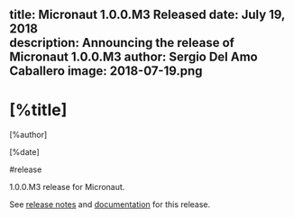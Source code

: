 title: Micronaut 1.0.0.M3 Released
date: July 19, 2018  
description: Announcing the release of Micronaut 1.0.0.M3
author: Sergio Del Amo Caballero
image: 2018-07-19.png
---

# [%title]

[%author]

[%date] 

#release

1.0.0.M3 release for Micronaut.

See [release notes](https://github.com/micronaut-projects/micronaut-core/releases/tag/v1.0.0.M3) and [documentation](http://docs.micronaut.io/1.0.0.M3/guide/index.html) for this release.
